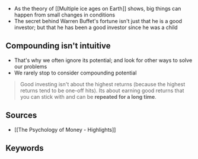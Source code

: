 - As the theory of [[Multiple ice ages on Earth]] shows, big things can happen from small changes in conditions
- The secret behind Warren Buffet's fortune isn't just that he is a good investor; but that he has been a good investor since he was a child

## Compounding isn't intuitive
- That's why we often ignore its potential; and look for other ways to solve our problems
- We rarely stop to consider compounding potential

> Good investing isn't about the highest returns (because the highest returns tend to be one-off hits). Its about earning good returns that you can stick with and can be **repeated for a long time**.

## Sources
- [[The Psychology of Money - Highlights]]
## Keywords
